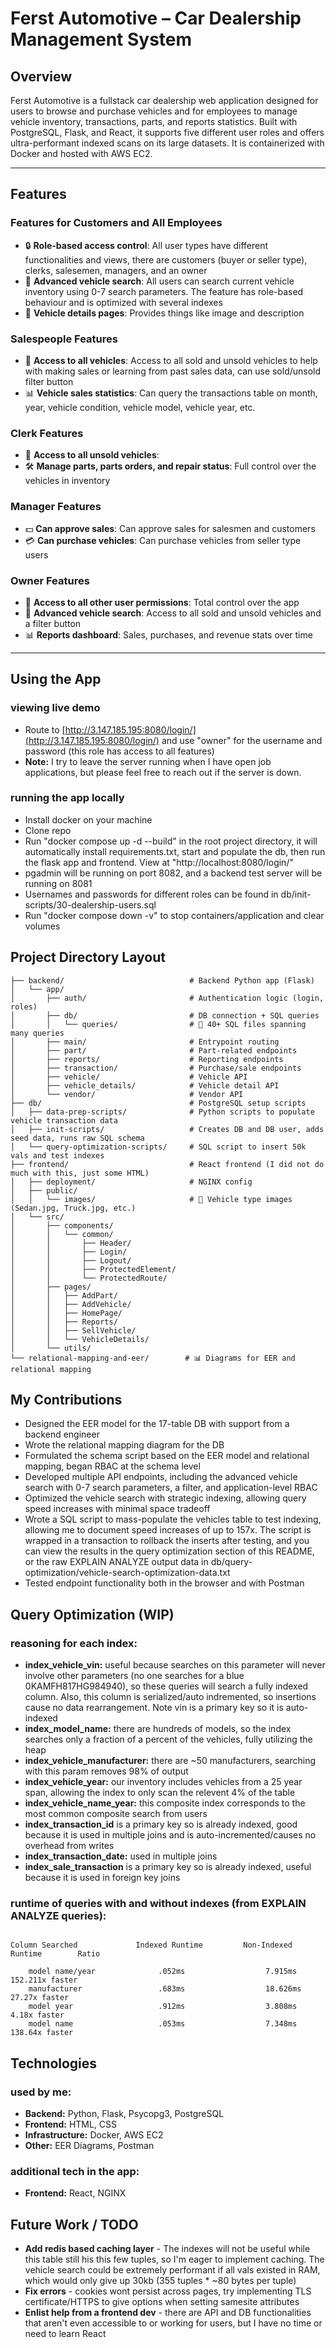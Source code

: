 # Ferst Automotive – Car Dealership Management System

## Overview
Ferst Automotive is a fullstack car dealership web application designed for users to browse and purchase vehicles and for employees to manage vehicle inventory, transactions, parts, and reports statistics. Built with PostgreSQL, Flask, and React, it supports five different user roles and offers ultra-performant indexed scans on its large datasets. It is containerized with Docker and hosted with AWS EC2.

---

## Features

### Features for Customers and All Employees
- 🔒 **Role-based access control**: All user types have different functionalities and views, there are customers (buyer or seller type), clerks, salesemen, managers, and an owner
- 🚗 **Advanced vehicle search**: All users can search current vehicle inventory using 0-7 search parameters. The feature has role-based behaviour and is optimized with several indexes
- 🧾 **Vehicle details pages**: Provides things like image and description

### Salespeople Features
- 🚗 **Access to all vehicles**: Access to all sold and unsold vehicles to help with making sales or learning from past sales data, can use sold/unsold filter button
- 📊 **Vehicle sales statistics**: Can query the transactions table on month, year, vehicle condition, vehicle model, vehicle year, etc.

### Clerk Features
- 🚗 **Access to all unsold vehicles**:
- 🛠️ **Manage parts, parts orders, and repair status**: Full control over the vehicles in inventory

### Manager Features
- 💵 **Can approve sales**: Can approve sales for salesmen and customers
- 💳 **Can purchase vehicles**: Can purchase vehicles from seller type users

### Owner Features
- 👑 **Access to all other user permissions**: Total control over the app
- 🚗 **Advanced vehicle search**: Access to all sold and unsold vehicles and a filter button
- 📊 **Reports dashboard**: Sales, purchases, and revenue stats over time

---

## Using the App

### viewing live demo
- Route to [http://3.147.185.195:8080/login/](http://3.147.185.195:8080/login/) and use "owner" for the username and password (this role has access to all features)
- **Note:** I try to leave the server running when I have open job applications, but please feel free to reach out if the server is down.

### running the app locally
- Install docker on your machine 
- Clone repo
- Run "docker compose up -d --build" in the root project directory, it will automatically install requirements.txt, start and populate the db, then run the flask app and frontend. View at "http://localhost:8080/login/"
- pgadmin will be running on port 8082, and a backend test server will be running on 8081
- Usernames and passwords for different roles can be found in db/init-scripts/30-dealership-users.sql
- Run "docker compose down -v" to stop containers/application and clear volumes 

## Project Directory Layout <br>
<!-- <details> -->
<!-- <summary>📁 Click to expand project skeleton</summary> -->

```plaintext
├── backend/                      		# Backend Python app (Flask)
│   └── app/
│       ├── auth/                		# Authentication logic (login, roles)
│       ├── db/                  		# DB connection + SQL queries
│       │   └── queries/         		# 📄 40+ SQL files spanning many queries
│       ├── main/                		# Entrypoint routing
│       ├── part/                		# Part-related endpoints
│       ├── reports/             		# Reporting endpoints
│       ├── transaction/         		# Purchase/sale endpoints
│       ├── vehicle/             		# Vehicle API
│       ├── vehicle_details/    		# Vehicle detail API
│       └── vendor/              		# Vendor API
├── db/                          		# PostgreSQL setup scripts
│   ├── data-prep-scripts/       		# Python scripts to populate vehicle transaction data
│   ├── init-scripts/            		# Creates DB and DB user, adds seed data, runs raw SQL schema
│   └── query-optimization-scripts/ 	# SQL script to insert 50k vals and test indexes
├── frontend/                    	 	# React frontend (I did not do much with this, just some HTML)
│   ├── deployment/              		# NGINX config
│   ├── public/
│   │   └── images/              		# 🚗 Vehicle type images (Sedan.jpg, Truck.jpg, etc.)
│   └── src/
│       ├── components/
│       │   └── common/
│       │       ├── Header/
│       │       ├── Login/
│       │       ├── Logout/
│       │       ├── ProtectedElement/
│       │       └── ProtectedRoute/
│       ├── pages/
│       │   ├── AddPart/
│       │   ├── AddVehicle/
│       │   ├── HomePage/
│       │   ├── Reports/
│       │   ├── SellVehicle/
│       │   └── VehicleDetails/
│       └── utils/
└── relational-mapping-and-eer/        # 📊 Diagrams for EER and relational mapping

```
<!-- </details> -->


## My Contributions
- Designed the EER model for the 17-table DB with support from a backend engineer
- Wrote the relational mapping diagram for the DB
- Formulated the schema script based on the EER model and relational mapping, began RBAC at the schema level
- Developed multiple API endpoints, including the advanced vehicle search with 0-7 search parameters, a filter, and application-level RBAC
- Optimized the vehicle search with strategic indexing, allowing query speed increases with minimal space tradeoff
- Wrote a SQL script to mass-populate the vehicles table to test indexing, allowing me to document speed increases of up to 157x. The script is wrapped in a transaction to rollback the inserts after testing, and you can view the results in the query optimization section of this README, or the raw EXPLAIN ANALYZE output data in db/query-optimization/vehicle-search-optimization-data.txt
- Tested endpoint functionality both in the browser and with Postman

## Query Optimization (WIP)

### reasoning for each index:
- **index_vehicle_vin:** useful because searches on this parameter will never involve other parameters (no one searches for a blue 0KAMFH817HG984940), so these queries will search a fully indexed column. Also, this column is serialized/auto indremented, so insertions cause no data rearrangement. Note vin is a primary key so it is auto-indexed
- **index_model_name:** there are hundreds of models, so the index searches only a fraction of a percent of the vehicles, fully utilizing the heap
- **index_vehicle_manufacturer:** there are ~50 manufacturers, searching with this param removes 98% of output
- **index_vehicle_year:** our inventory includes vehicles from a 25 year span, allowing the index to only scan the relevent 4% of the table
- **index_vehicle_name_year:** this composite index corresponds to the most common composite search from users
- **index_transaction_id** is a primary key so is already indexed, good because it is used in multiple joins and is auto-incremented/causes no overhead from writes
- **index_transaction_date:** used in multiple joins
- **index_sale_transaction** is a primary key so is already indexed, useful because it is used in foreign key joins


### runtime of queries with and without indexes (from EXPLAIN ANALYZE queries):
```plaintext

Column Searched             Indexed Runtime         Non-Indexed Runtime        Ratio
                     
    model name/year              .052ms                  7.915ms                  152.211x faster
    manufacturer                 .683ms                  18.626ms                 27.27x faster
    model year                   .912ms                  3.808ms                  4.18x faster
    model name                   .053ms                  7.348ms                  138.64x faster

```

## Technologies

### used by me:
- **Backend:** Python, Flask, Psycopg3, PostgreSQL
- **Frontend:** HTML, CSS
- **Infrastructure:** Docker, AWS EC2
- **Other:** EER Diagrams, Postman

### additional tech in the app:
- **Frontend:** React, NGINX


## Future Work / TODO
- **Add redis based caching layer** - The indexes will not be useful while this table still his this few tuples, so I'm eager to implement caching. The vehicle search could be extremely performant if all vals existed in RAM, which would only give up 30kb (355 tuples * ~80 bytes per tuple)
- **Fix errors** - cookies wont persist across pages, try implementing TLS certificate/HTTPS to give options when setting samesite attributes
- **Enlist help from a frontend dev** - there are API and DB functionalities that aren't even accessible to or working for users, but I have no time or need to learn React
